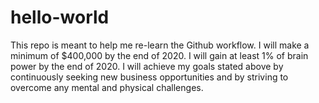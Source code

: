 # hello-world
This repo is meant to help me re-learn the Github workflow. 
I will make a minimum of $400,000 by the end of 2020. I will gain at least 1% of brain power by the end of 2020. 
I will achieve my goals stated above by continuously seeking new business opportunities and by striving to overcome any mental and physical challenges. 
